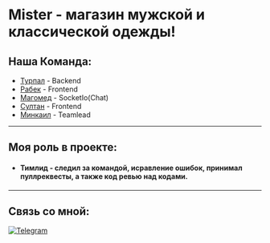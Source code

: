 <h1>Mister - магазин мужской и классической одежды!</h1>

<h2>Наша Команда:</h2>

- [Турпал](https://github.com/taraevTurpalAli) - Backend
- [Рабек](https://github.com/JhozevJoestar) - Frontend
- [Магомед](https://github.com/Minor95) - SocketIo(Chat)
- [Султан](https://github.com/SultanHasanov) - Frontend
- [Минкаил](https://github.com/Minkaill) - Teamlead


***
## Моя роль в проекте:


* #### Тимлид - следил за командой, исравление ошибок, принимал пуллреквесты, а также код ревью над кодами.

***


## Связь со мной: 
[![Telegram](https://img.shields.io/badge/Telegram-111111?style=for-the-badge&logo=telegram)](https://t.me/fringle228)

